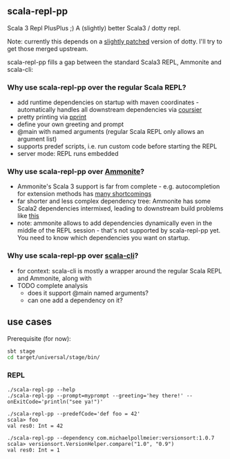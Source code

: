 ## scala-repl-pp
Scala 3 Repl PlusPlus ;) 
A (slightly) better Scala3 / dotty repl.

Note: currently this depends on a [slightly patched](https://github.com/mpollmeier/dotty/tree/michael/extensible-repl-minified) version of dotty. I'll try to get those merged upstream.

scala-repl-pp fills a gap between the standard Scala3 REPL, Ammonite and scala-cli:

### Why use scala-repl-pp over the regular Scala REPL?
* add runtime dependencies on startup with maven coordinates - automatically handles all downstream dependencies via [coursier](https://get-coursier.io/)
* pretty printing via [pprint](https://com-lihaoyi.github.io/PPrint/)
* define your own greeting and prompt
* @main with named arguments (regular Scala REPL only allows an argument list)
* supports predef scripts, i.e. run custom code before starting the REPL
* server mode: REPL runs embedded

### Why use scala-repl-pp over [Ammonite](http://ammonite.io/)?
* Ammonite's Scala 3 support is far from complete - e.g. autocompletion for extension methods has [many shortcomings](https://github.com/com-lihaoyi/Ammonite/issues/1297)
* far shorter and less complex dependency tree: Ammonite has some Scala2 dependencies intermixed, leading to downstream build problems like [this](https://github.com/com-lihaoyi/Ammonite/issues/1241)
* note: ammonite allows to add dependencies dynamically even in the middle of the REPL session - that's not supported by scala-repl-pp yet. You need to know which dependencies you want on startup. 

### Why use scala-repl-pp over [scala-cli](https://scala-cli.virtuslab.org/)?
* for context: scala-cli is mostly a wrapper around the regular Scala REPL and Ammonite, along with 
* TODO complete analysis
  * does it support @main named arguments?
  * can one add a dependency on it?

## use cases

Prerequisite (for now):
```bash
sbt stage
cd target/universal/stage/bin/
```

### REPL
```
./scala-repl-pp --help
./scala-repl-pp --prompt=myprompt --greeting='hey there!' --onExitCode='println("see ya!")'

./scala-repl-pp --predefCode='def foo = 42'
scala> foo
val res0: Int = 42

./scala-repl-pp --dependency com.michaelpollmeier:versionsort:1.0.7
scala> versionsort.VersionHelper.compare("1.0", "0.9")
val res0: Int = 1
```
